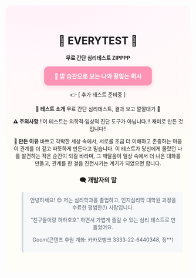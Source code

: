 <div align="center" style="
  background: radial-gradient(900px 500px at 20% -10%, #ffeef7 0%, #fff7fb 40%, #fffdf7 100%);
  padding: 40px 20px;
  border-radius: 16px;
">
  
<h1> 💙 EVERYTEST 💙</h1>

<p> <b>무료 간단 심리테스트 ZIPPPP </b> </p>

<div align="center">

<p>
  <a href="https://guminj.github.io/everytest.github.io/test4.html"
     style="display:inline-block;background:#ff93b6;color:#fff;
            padding:14px 28px;border-radius:12px;font-weight:800;font-size:16px;
            text-decoration:none;box-shadow:0 6px 14px rgba(255,147,182,.28);
            transition:all .2s ease">
    🍚 밥 습관으로 보는 나와 잘맞는 회사
  </a>
</p>
👉 [ 추가 테스트 준비중 ]
<p></p>

</div>

<b>📌 테스트 소개</b>
무료 간단 심리테스트, 
결과 보고 깔깔대기 💌
<p></p>

<b>⚠️ 주의사항</b>
!!이 테스트는 의학적·임상적 진단 도구가 아닙니다.!!
재미로 만든 것입니다!!
<p></p>

<b>💌 만든 이유</b>
바쁘고 각박한 세상 속에서, 서로를 조금 더 이해하고 존중하는 마음이 관계를 더 깊고 따뜻하게 만든다고 믿습니다.
이 테스트가 당신에게 몰랐던 나를 발견하는 작은 순간이 되길 바라며,
그 깨달음이 일상 속에서 더 나은 대화를 만들고, 관계를 한 걸음 진전시키는 계기가 되었으면 합니다.
<p></p>
<p></p>
<h3>🗨 개발자의 말</h3>
<blockquote style="background:#f6f8fa; padding:12px 16px; border-radius:6px; border-left:4px solid #d0d7de; color:#57606a;">
안녕하세요! 😊  
저는 심리학과를 졸업하고, 인지심리학 대학원 과정을 수료한 평범한(!) 사람입니다.<p>  
“친구들이랑 하하호호” 하면서 가볍게 즐길 수 있는 심리 테스트로 만들었어요.</p>
  
<p>Goom(콘텐츠 후원 계좌: 카카오뱅크 3333-22-6440348, 정**)</p>
  
</blockquote>
<p></p>
</div>

